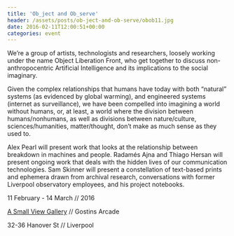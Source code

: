 ```yaml
---
title: 'Ob_ject and Ob_serve'
header: /assets/posts/ob-ject-and-ob-serve/obob11.jpg
date: 2016-02-11T12:00:51+00:00
categories: event
---
```

We’re a group of artists, technologists and researchers, loosely working under the name Object Liberation Front, who get together to discuss non-anthropocentric Artificial Intelligence and its implications to the social imaginary.

Given the complex relationships that humans have today with both “natural” systems (as evidenced by global warming), and engineered systems (internet as surveillance), we have been compelled into imagining a world without humans, or, at least, a world where the division between humans/nonhumans, as well as divisions between nature/culture, sciences/humanities, matter/thought, don’t make as much sense as they used to.

Alex Pearl will present work that looks at the relationship between breakdown in machines and people. Radamés Ajna and Thiago Hersan will present ongoing work that deals with the hidden lives of our communication technologies. Sam Skinner will present a constellation of text-based prints and ephemera drawn from archival research, conversations with former Liverpool observatory employees, and his project notebooks.

11 February - 14 March // 2016
  
[A Small View Gallery](http://asmallview.co.uk/) // Gostins Arcade
  
32-36 Hanover St // Liverpool
